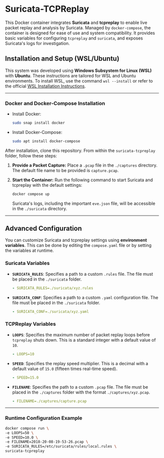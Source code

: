 # Suricata-TCPReplay

This Docker container integrates **Suricata** and **tcpreplay** to enable live packet replay and analysis by Suricata. Managed by `docker-compose`, the container is designed for ease of use and system compatibility. It provides basic variables for configuring `tcpreplay` and `suricata`, and exposes Suricata's logs for investigation.

## Installation and Setup (WSL/Ubuntu)

This system was developed using **Windows Subsystem for Linux (WSL)** with **Ubuntu**. These instructions are tailored for WSL and Ubuntu environments. To install WSL, use the command `wsl --install` or refer to the official [WSL Installation Instructions](https://learn.microsoft.com/en-us/windows/wsl/install).

---

### Docker and Docker-Compose Installation

* Install Docker:
    ```bash
    sudo snap install docker
    ```
* Install Docker-Compose:
    ```bash
    sudo apt install docker-compose
    ```

After installation, clone this repository. From within the `suricata-tcpreplay` folder, follow these steps:

1.  **Provide a Packet Capture:** Place a `.pcap` file in the `./captures` directory. The default file name to be provided is `capture.pcap`.

2.  **Start the Container:** Run the following command to start Suricata and tcpreplay with the default settings:
    ```bash
    docker compose up
    ```
    Suricata's logs, including the important `eve.json` file, will be accessible in the `./suricata` directory.

---

## Advanced Configuration

You can customize Suricata and tcpreplay settings using **environment variables**. This can be done by editing the `compose.yaml` file or by setting the variables at runtime.

### Suricata Variables

* **`SURICATA_RULES`**: Specifies a path to a custom `.rules` file. The file must be placed in the `./suricata` folder.
    
    ```compose.yaml
    - SURICATA_RULES=./suricata/xyz.rules
    ```

* **`SURICATA_CONF`**: Specifies a path to a custom `.yaml` configuration file. The file must be placed in the `./suricata` folder.
    
    ```compose.yaml
    - SURICATA_CONF=./suricata/xyz.yaml
    ```

### TCPReplay Variables

* **`LOOPS`**: Specifies the maximum number of packet replay loops before `tcpreplay` shuts down. This is a standard integer with a default value of `10`.
    
    ```compose.yaml
    - LOOPS=10
    ```

* **`SPEED`**: Specifies the replay speed multiplier. This is a decimal with a default value of `15.0` (fifteen times real-time speed).
    
    ```compose.yaml
    - SPEED=15.0
    ```

* **`FILENAME`**: Specifies the path to a custom `.pcap` file. The file must be placed in the `./captures` folder with the format `./captures/xyz.pcap`.
    
    ```compose.yaml
    - FILENAME=./captures/capture.pcap
    ```

---

### Runtime Configuration Example

```bash
docker compose run \
-e LOOPS=50 \
-e SPEED=10.0 \
-e FILENAME=2018-20-08-19-53-26.pcap \
-e SURICATA_RULES=/etc/suricata/rules/local.rules \
suricata-tcpreplay
